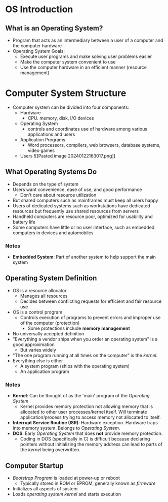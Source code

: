 # OS Introduction
## What is an Operating System?
- Program that acts as an intermediary between a user of a computer and the computer hardware
- Operating System Goals:
	- Execute user programs and make solving user problems easier
	- Make the computer system convenient to use
	- Use the computer hardware in an efficient manner (resource management)

# Computer System Structure
- Computer system can be divided into four components:
	- Hardware
		- CPU. memory, disk, I/O devices
	- Operating System
		- controls and coordinates use of hardware among various applications and users
	- Application Programs
		- Word processors, compilers, web browsers, database systems, video games
	- Users
![[Pasted image 20240122163017.png]]

## What Operating Systems Do
- Depends on the type of system
- Users want convenience, ease of use, and good performance
	- Don't care about resource utilization
- But shared computers such as mainframes must keep all users happy
- Users of dedicated systems such as workstations have dedicated resources but frequently use shared resources from servers
- Handheld computers are resource poor, optimized for usability and battery life
- Some computers have little or no user interface, such as embedded computers in devices and automobiles

### Notes
- **Embedded System**: Part of another system to help support the main system

## Operating System Definition
- OS is a resource allocator
	- Manages all resources
	- Decides between conflicting requests for efficient and fair resource use
- OS is a control program
	- Controls execution of programs to prevent errors and improper use of the computer (protection)
		- Some protections include **memory management**
- No universally accepted definition
- "Everything a vendor ships when you order an operating system" is a good approximation
	- But varies widely
- "The one program running at all times on the computer" is the *kernel*.
- Everything else is either
	- A system program (ships with the operating system)
	- An application program

### Notes
- **Kernel**: Can be thought of as the 'main' program of the *Operating System*
	- Kernel provides memory protection not allowing memory that is allocated to other user processes/kernel itself. Will terminate application/process trying to access memory not allocated to itself.
- **Interrupt Service Routine (ISR)**: Hardware exception. Hardware traps into memory system. Belongs to *Operating System*. 
- **DOS**: Early *Operating System* that does **not** provide memory protection. 
	- Coding in DOS (specifically in C) is difficult because declaring pointers without initializing the memory address can lead to parts of the *kernel* being overwritten.

## Computer Startup
- *Bootstrap Program* is loaded at power-up or reboot
	- Typically stored in ROM or EPROM, generally known as *firmware*
- Initializes all aspects of system
- Loads *operating system kernel* and starts execution